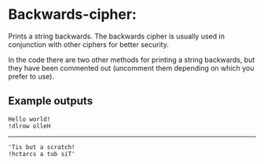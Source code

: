 # Backwards-cipher:

Prints a string backwards. The backwards cipher is usually used in conjunction with other ciphers for better security.

In the code there are two other methods for printing a string backwards, but they have been commented out (uncomment them depending on which you prefer to use).

## Example outputs

	Hello world!
	!dlrow olleH
	
---

	'Tis but a scratch!
	!hctarcs a tub siT'
